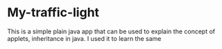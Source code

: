 # My-traffic-light
This is a simple plain java app that can be used to explain the concept of applets, inheritance in java.
I used it to learn the same
